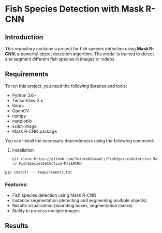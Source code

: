 # Fish Species Detection with Mask R-CNN

## Introduction

This repository contains a project for fish species detection using **Mask R-CNN**, a powerful object detection algorithm. The model is trained to detect and segment different fish species in images or videos.

## Requirements

To run this project, you need the following libraries and tools:

- Python 3.6+
- TensorFlow 2.x
- Keras
- OpenCV
- numpy
- matplotlib
- scikit-image
- Mask R-CNN package

You can install the necessary dependencies using the following command:
1. Installation
   ```bash
   git clone https://github.com/YathrebSamaali/FishSpeciesDetection-MaskRCNN.git
   cd FishSpeciesDetection-MaskRCNN

```bash
pip install -r requirements.txt
```

### Features:
- Fish species detection using Mask R-CNN
- Instance segmentation (detecting and segmenting multiple objects)
- Results visualization (bounding boxes, segmentation masks)
- Ability to process multiple images

## Results

